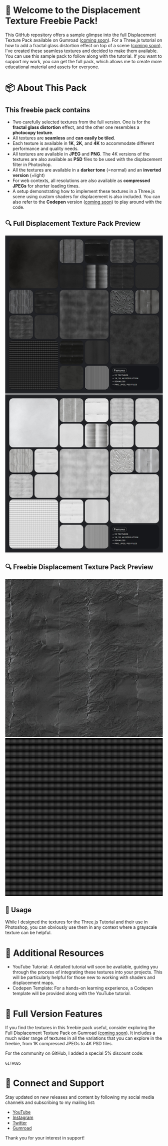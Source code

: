 # 🎉 Welcome to the Displacement Texture Freebie Pack!

This GitHub repository offers a sample glimpse into the full Displacement Texture Pack available on Gumroad ([coming soon](https://miroleon.gumroad.com/)). For a Three.js tutorial on how to add a fractal glass distortion effect on top of a scene ([coming soon](https://www.youtube.com/@miroxleon)), I've created these seamless textures and decided to make them available. You can use this sample pack to follow along with the tutorial. If you want to support my work, you can get the full pack, which allows me to create more educational material and assets for everyone.

# 📦 About This Pack
## This freebie pack contains
- Two carefully selected textures from the full version. One is for the **fractal glass distortion** effect, and the other one resembles a **photocopy texture**.
- All textures are **seamless** and **can easily be tiled**.
- Each texture is available in **1K**, **2K**, and **4K** to accommodate different performance and quality needs.
- All textures are available in **JPEG** and **PNG**. The 4K versions of the textures are also available as **PSD** files to be used with the displacement filter in Photoshop.
- All the textures are available in a **darker tone** (=normal) and an **inverted version** (=light)
- For web contexts, all resolutions are also available as **compressed JPEGs** for shorter loading times.
- A setup demonstrating how to implement these textures in a Three.js scene using custom shaders for displacement is also included. You can also refer to the **Codepen** version ([coming soon](https://codepen.io/miroleon)) to play around with the code.

## 🔍 Full Displacement Texture Pack Preview
![Dark Texture Preview](./dark-texture-preview-01.jpg)
![Light Texture Preview](./light-texture-preview-01.jpg)

## 🔍 Freebie Displacement Texture Pack Preview
![Dark Freebie Texture 12 Preview](./assets/1K/jpeg/normal/ml-dpt-12-1K_normal.jpeg)
![Dark Freebie Texture 21 Preview](./assets/1K/jpeg/normal/ml-dpt-21-1K_normal.jpeg)

## 🔧 Usage
While I designed the textures for the Three.js Tutorial and their use in Photoshop, you can obviously use them in any context where a grayscale texture can be helpful. 

# 📘 Additional Resources
- YouTube Tutorial: A detailed tutorial will soon be available, guiding you through the process of integrating these textures into your projects. This will be particularly helpful for those new to working with shaders and displacement maps.
- Codepen Template: For a hands-on learning experience, a Codepen template will be provided along with the YouTube tutorial.

# 🌟 Full Version Features
If you find the textures in this freebie pack useful, consider exploring the Full Displacement Texture Pack on Gumroad ([coming soon](https://miroleon.gumroad.com/)). It includes a much wider range of textures in all the variations that you can explore in the freebie, from 1K compressed JPEGs to 4K PSD files.

For the community on GitHub, I added a special 5% discount code:

`GITHUB5`

# 📢 Connect and Support
Stay updated on new releases and content by following my social media channels and subscribing to my mailing list:
- [YouTube](https://www.youtube.com/@miroxleon)
- [Instagram](https://www.instagram.com/miroxleon/)
- [Twitter](https://x.com/miroxleon)
- [Gumroad](https://miroleon.gumroad.com/)

Thank you for your interest in support!
